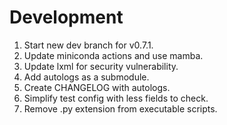 # Development

1. Start new dev branch for v0.7.1.
1. Update miniconda actions and use mamba.
1. Update lxml for security vulnerability.
1. Add autologs as a submodule.
1. Create CHANGELOG with autologs.
1. Simplify test config with less fields to check.
1. Remove .py extension from executable scripts.
